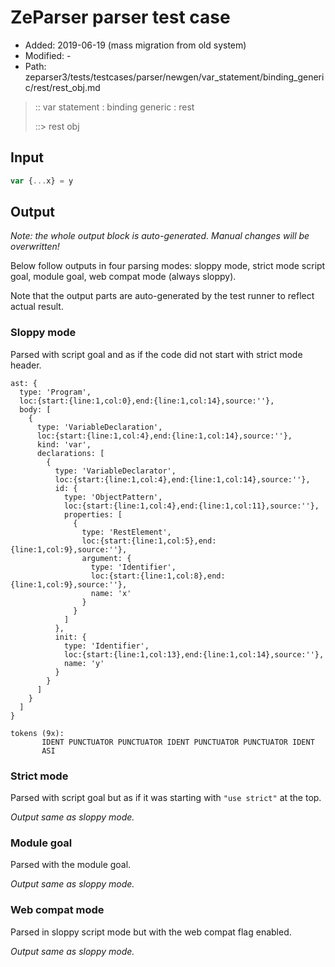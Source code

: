 # ZeParser parser test case

- Added: 2019-06-19 (mass migration from old system)
- Modified: -
- Path: zeparser3/tests/testcases/parser/newgen/var_statement/binding_generic/rest/rest_obj.md

> :: var statement : binding generic : rest
>
> ::> rest obj

## Input

`````js
var {...x} = y
`````

## Output

_Note: the whole output block is auto-generated. Manual changes will be overwritten!_

Below follow outputs in four parsing modes: sloppy mode, strict mode script goal, module goal, web compat mode (always sloppy).

Note that the output parts are auto-generated by the test runner to reflect actual result.

### Sloppy mode

Parsed with script goal and as if the code did not start with strict mode header.

`````
ast: {
  type: 'Program',
  loc:{start:{line:1,col:0},end:{line:1,col:14},source:''},
  body: [
    {
      type: 'VariableDeclaration',
      loc:{start:{line:1,col:4},end:{line:1,col:14},source:''},
      kind: 'var',
      declarations: [
        {
          type: 'VariableDeclarator',
          loc:{start:{line:1,col:4},end:{line:1,col:14},source:''},
          id: {
            type: 'ObjectPattern',
            loc:{start:{line:1,col:4},end:{line:1,col:11},source:''},
            properties: [
              {
                type: 'RestElement',
                loc:{start:{line:1,col:5},end:{line:1,col:9},source:''},
                argument: {
                  type: 'Identifier',
                  loc:{start:{line:1,col:8},end:{line:1,col:9},source:''},
                  name: 'x'
                }
              }
            ]
          },
          init: {
            type: 'Identifier',
            loc:{start:{line:1,col:13},end:{line:1,col:14},source:''},
            name: 'y'
          }
        }
      ]
    }
  ]
}

tokens (9x):
       IDENT PUNCTUATOR PUNCTUATOR IDENT PUNCTUATOR PUNCTUATOR IDENT
       ASI
`````

### Strict mode

Parsed with script goal but as if it was starting with `"use strict"` at the top.

_Output same as sloppy mode._

### Module goal

Parsed with the module goal.

_Output same as sloppy mode._

### Web compat mode

Parsed in sloppy script mode but with the web compat flag enabled.

_Output same as sloppy mode._

